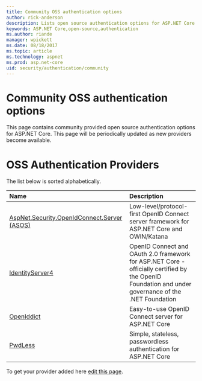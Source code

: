 ```yaml
---
title: Community OSS authentication options
author: rick-anderson
description: Lists open source authentication options for ASP.NET Core.
keywords: ASP.NET Core,open-source,authentication
ms.author: riande
manager: wpickett
ms.date: 08/18/2017
ms.topic: article
ms.technology: aspnet
ms.prod: asp.net-core
uid: security/authentication/community
---
```

# Community OSS authentication options

This page contains community provided open source authentication options for ASP.NET Core. This page will be periodically updated as new providers become available.

# OSS Authentication Providers

The list below is sorted alphabetically.

| Name | Description |
|:--------------|:------------------|
| [AspNet.Security.OpenIdConnect.Server (ASOS)](https://github.com/aspnet-contrib/AspNet.Security.OpenIdConnect.Server) | Low-level/protocol-first OpenID Connect server framework for ASP.NET Core and OWIN/Katana |
| [IdentityServer4](https://identityserver.io/) | OpenID Connect and OAuth 2.0 framework for ASP.NET Core - officially certified by the OpenID Foundation and under governance of the .NET Foundation |
| [OpenIddict](https://github.com/openiddict/openiddict-core) | Easy-to-use OpenID Connect server for ASP.NET Core  |
| [PwdLess](https://github.com/pwdless/pwdless) | Simple, stateless, passwordless authentication for ASP.NET Core  |

To get your provider added here [edit this page](https://github.com/aspnet/Docs/edit/master/aspnetcore/security/authentication/community.md).
